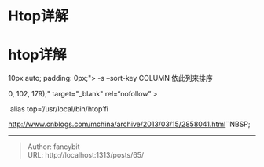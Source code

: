 # Htop详解

<div class="header"><h1 class="single-title animate__animated animate__pulse animate__faster">htop详解</h1></div>

<div class="content" id="content"><!-- raw HTML omitted --><!-- raw HTML omitted --><precode language="" precodenum="0"></precode><p>10px auto; padding: 0px;"&gt; -s –sort-key COLUMN&nbsp;依此列来排序 <!-- raw HTML omitted --></p><precode language="" precodenum="1"></precode><p>0, 102, 179);" target="_blank" rel=“nofollow” &gt;<!-- raw HTML omitted --><!-- raw HTML omitted --><!-- raw HTML omitted --></p><precode language="" precodenum="2"></precode><p>&nbsp;alias&nbsp;top=’/usr/local/bin/htop’fi<!-- raw HTML omitted --><!-- raw HTML omitted --></p><precode language="" precodenum="3"></precode><p><a href="http://www.cnblogs.com/mchina/archive/2013/03/15/2858041.html" target="_blank" rel="external nofollow noopener noreferrer">http://www.cnblogs.com/mchina/archive/2013/03/15/2858041.html</a><!-- raw HTML omitted --><!-- raw HTML omitted -->¨NBSP;<!-- raw HTML omitted --></p><precode language="" precodenum="4"></precode></div>



---

> Author: fancybit  
> URL: http://localhost:1313/posts/65/  

